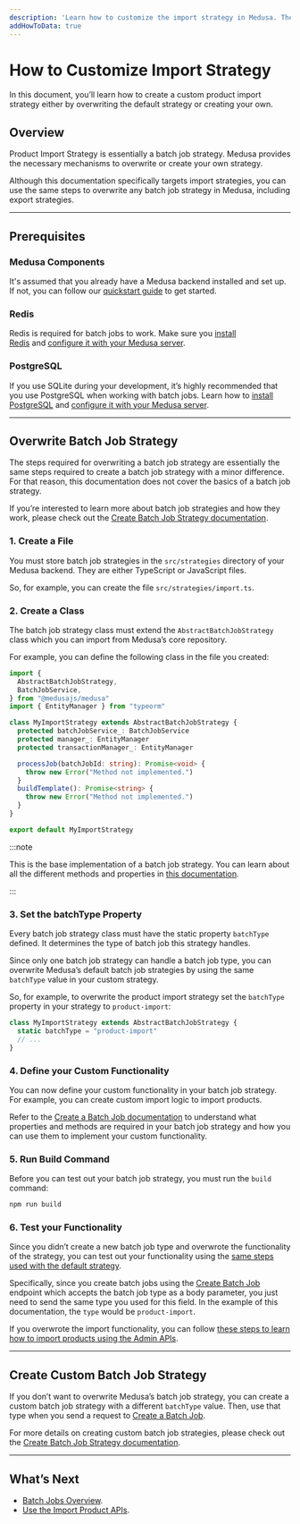 ```yaml
---
description: 'Learn how to customize the import strategy in Medusa. The import strategy can be used to import entities such as products, prices in a price list, orders, or other entities.'
addHowToData: true
---
```


# How to Customize Import Strategy

In this document, you’ll learn how to create a custom product import strategy either by overwriting the default strategy or creating your own.

## Overview

Product Import Strategy is essentially a batch job strategy. Medusa provides the necessary mechanisms to overwrite or create your own strategy.

Although this documentation specifically targets import strategies, you can use the same steps to overwrite any batch job strategy in Medusa, including export strategies.

---

## Prerequisites

### Medusa Components

It's assumed that you already have a Medusa backend installed and set up. If not, you can follow our [quickstart guide](../../../core/backend/install.mdx) to get started.

### Redis

Redis is required for batch jobs to work. Make sure you [install Redis](../../../tutorial/0-set-up-your-development-environment.mdx#redis) and [configure it with your Medusa server](../../../usage/configurations.md#redis).

### PostgreSQL

If you use SQLite during your development, it’s highly recommended that you use PostgreSQL when working with batch jobs. Learn how to [install PostgreSQL](../../../tutorial/0-set-up-your-development-environment.mdx#postgresql) and [configure it with your Medusa server](../../../usage/configurations.md#postgresql-configurations).

---

## Overwrite Batch Job Strategy

The steps required for overwriting a batch job strategy are essentially the same steps required to create a batch job strategy with a minor difference. For that reason, this documentation does not cover the basics of a batch job strategy.

If you’re interested to learn more about batch job strategies and how they work, please check out the [Create Batch Job Strategy documentation](./create.mdx).

### 1. Create a File

You must store batch job strategies in the `src/strategies` directory of your Medusa backend. They are either TypeScript or JavaScript files.

So, for example, you can create the file `src/strategies/import.ts`.

### 2. Create a Class

The batch job strategy class must extend the `AbstractBatchJobStrategy` class which you can import from Medusa’s core repository.

For example, you can define the following class in the file you created:

```ts title=src/strategies/import.ts
import { 
  AbstractBatchJobStrategy, 
  BatchJobService,
} from "@medusajs/medusa"
import { EntityManager } from "typeorm"

class MyImportStrategy extends AbstractBatchJobStrategy {
  protected batchJobService_: BatchJobService
  protected manager_: EntityManager
  protected transactionManager_: EntityManager

  processJob(batchJobId: string): Promise<void> {
    throw new Error("Method not implemented.")
  }
  buildTemplate(): Promise<string> {
    throw new Error("Method not implemented.")
  }
}

export default MyImportStrategy
```

:::note

This is the base implementation of a batch job strategy. You can learn about all the different methods and properties in [this documentation](./create.mdx#3-define-required-properties).

:::

### 3. Set the batchType Property

Every batch job strategy class must have the static property `batchType` defined. It determines the type of batch job this strategy handles.

Since only one batch job strategy can handle a batch job type, you can overwrite Medusa’s default batch job strategies by using the same `batchType` value in your custom strategy.

So, for example, to overwrite the product import strategy set the `batchType` property in your strategy to `product-import`:

```ts
class MyImportStrategy extends AbstractBatchJobStrategy {
  static batchType = "product-import"
  // ...
}
```

### 4. Define your Custom Functionality

You can now define your custom functionality in your batch job strategy. For example, you can create custom import logic to import products.

Refer to the [Create a Batch Job documentation](./create.mdx#3-define-required-properties) to understand what properties and methods are required in your batch job strategy and how you can use them to implement your custom functionality.

### 5. Run Build Command

Before you can test out your batch job strategy, you must run the `build` command:

```bash npm2yarn
npm run build
```

### 6. Test your Functionality

Since you didn’t create a new batch job type and overwrote the functionality of the strategy, you can test out your functionality using the [same steps used with the default strategy](./create.mdx#test-your-batch-job-strategy).

Specifically, since you create batch jobs using the [Create Batch Job](https://docs.medusajs.com/api/admin/#tag/Batch-Job/operation/PostBatchJobs) endpoint which accepts the batch job type as a body parameter, you just need to send the same type you used for this field. In the example of this documentation, the `type` would be `product-import`.

If you overwrote the import functionality, you can follow [these steps to learn how to import products using the Admin APIs](../../admin/import-products.mdx).

---

## Create Custom Batch Job Strategy

If you don’t want to overwrite Medusa’s batch job strategy, you can create a custom batch job strategy with a different `batchType` value. Then, use that type when you send a request to [Create a Batch Job](https://docs.medusajs.com/api/admin/#tag/Batch-Job).

For more details on creating custom batch job strategies, please check out the [Create Batch Job Strategy documentation](create.mdx).

---

## What’s Next

- [Batch Jobs Overview](./index.md).
- [Use the Import Product APIs](../../admin/import-products.mdx).
